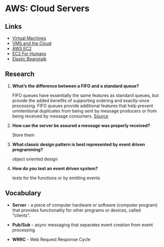 # AWS: Cloud Servers

## Links

- [Virtual Machines](https://www.youtube.com/watch?v=yIVXjl4SwVo)
- [VMS and the Cloud ](https://www.youtube.com/watch?v=l0DfHUWMjsU)
- [AWS EC2](https://aws.amazon.com/ec2/?ec2-whats-new.sort-by=item.additionalFields.postDateTime&ec2-whats-new.sort-order=desc)
- [EC2 For Humans](https://www.youtube.com/watch?v=lZMkgOMYYIg)
- [Elastic Beanstalk](https://www.youtube.com/watch?v=SrwxAScdyT0)

## Research

1. **What’s the difference between a FIFO and a standard queue?**

    FIFO queues have essentially the same features as standard queues, but provide the added benefits of supporting ordering and exactly-once processing. FIFO queues provide additional features that help prevent unintentional duplicates from being sent by message producers or from being received by message consumers. [Source](https://aws.amazon.com/about-aws/whats-new/2016/11/amazon-sqs-introduces-fifo-queues-with-exactly-once-processing-and-lower-prices-for-standard-queues/#:~:text=FIFO%20queues%20have%20essentially%20the,being%20received%20by%20message%20consumers.)

2. **How can the server be assured a message was properly received?**

    Store them

3. **What classic design pattern is best represented by event driven programming?**

    object oriented design

4. **How do you test an event driven system?**

    tests for the functions or by emitting events

## Vocabulary

- **Server** - a piece of computer hardware or software (computer program) that provides functionality for other programs or devices, called "clients".

- **Pub/Sub** - async messaging that separates event creation from event processing

- **WRRC** - Web Request Response Cycle